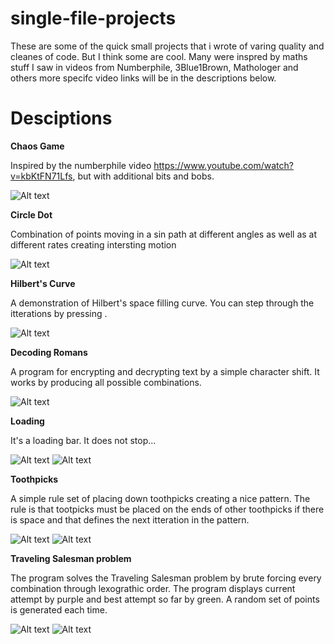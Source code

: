 # single-file-projects

These are some of the quick small projects that i wrote of varing quality and cleanes of code. But I think some are cool.
Many were inspred by maths stuff I saw in videos from Numberphile, 3Blue1Brown, Mathologer and others more specifc video 
links will be in the descriptions below.

# Desciptions

<b> Chaos Game </b>

Inspired by the numberphile video https://www.youtube.com/watch?v=kbKtFN71Lfs,
but with additional bits and bobs.

![Alt text](https://github.com/EdwardBrodskiy/single-file-projects/blob/master/small%20projects%20examples/Chaos%20Game.png)

<b> Circle Dot </b>

Combination of points moving in a sin path at different angles as well as at different rates creating intersting motion

![Alt text](https://github.com/EdwardBrodskiy/single-file-projects/blob/master/small%20projects%20examples/circle%20dot.png)

<b> Hilbert's Curve </b>

A demonstration of Hilbert's space filling curve. You can step through the itterations by pressing <a>.

![Alt text](https://github.com/EdwardBrodskiy/single-file-projects/blob/master/small%20projects%20examples/Hilbert's%20Curve.png)

<b> Decoding Romans </b>

A program for encrypting and decrypting text by a simple character shift. It works by producing all possible combinations.

![Alt text](https://github.com/EdwardBrodskiy/single-file-projects/blob/master/small%20projects%20examples/Decoding%20Romans.png)

<b> Loading </b>

It's a loading bar. It does not stop...

![Alt text](https://github.com/EdwardBrodskiy/single-file-projects/blob/master/small%20projects%20examples/Loading42.png)
![Alt text](https://github.com/EdwardBrodskiy/single-file-projects/blob/master/small%20projects%20examples/Loading316.png)

<b> Toothpicks </b>

A simple rule set of placing down toothpicks creating a nice pattern. The rule is that tootpicks must be placed on the ends of other toothpicks if there is space and that defines the next itteration in the pattern.

![Alt text](https://github.com/EdwardBrodskiy/single-file-projects/blob/master/small%20projects%20examples/Toothpicks%20small.png)
![Alt text](https://github.com/EdwardBrodskiy/single-file-projects/blob/master/small%20projects%20examples/Toothpicks%20large.png)

<b> Traveling Salesman problem</b>

The program solves the Traveling Salesman problem by brute forcing every combination through lexograthic order. The program displays current attempt by purple and best attempt so far by green. A random set of points is generated each time.

![Alt text](https://github.com/EdwardBrodskiy/single-file-projects/blob/master/small%20projects%20examples/Traveling%20Salesman%20Person%20Incomplete.png)
![Alt text](https://github.com/EdwardBrodskiy/single-file-projects/blob/master/small%20projects%20examples/Traveling%20Salesman%20Person%20Complete.png)
